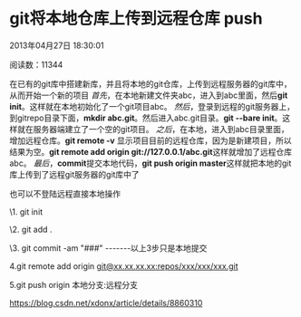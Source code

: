 # git将本地仓库上传到远程仓库 push

2013年04月27日 18:30:01

阅读数：11344

在已有的git库中搭建新库，并且将本地的git仓库，上传到远程服务器的git库中，从而开始一个新的项目
*首先*，在本地新建文件夹abc，进入到abc里面，然后**git init**。这样就在本地初始化了一个git项目abc。
*然后*，登录到远程的git服务器上，到gitrepo目录下面，**mkdir abc.git**。然后进入abc.git目录。**git  --bare init**。这样就在服务器端建立了一个空的git项目。
*之后*，在本地，进入到abc目录里面，增加远程仓库。**git remote -v** 显示项目目前的远程仓库，因为是新建项目，所以结果为空。**git remote add origin git://127.0.0.1/abc.git**这样就增加了远程仓库abc。
*最后*，**commit**提交本地代码，**git push origin master**这样就把本地的git库上传到了远程git服务器的git库中了

 

也可以不登陆远程直接本地操作

\1. git init

\2. git add .

\3. git commit -am "###"      -------以上3步只是本地提交

4.git remote add origin [git@xx.xx.xx.xx:repos/xxx/xxx/xxx.git](mailto:git@10.20.42.239:repos/am4.1/platform/packages/apps/SOS.git)

5.git push origin 本地分支:远程分支



https://blog.csdn.net/xdonx/article/details/8860310